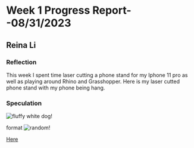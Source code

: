 # Week 1 Progress Report- -08/31/2023

## Reina Li

### Reflection
This week I spent time laser cutting a phone stand for my Iphone 11 pro as well as playing around Rhino and Grasshopper. Here is my laser cutted phone stand with my phone being hang. 

### Speculation
![fluffy white dog](https://hips.hearstapps.com/hmg-prod/images/small-white-dog-breeds-cover-1560293099.jpg)!

format
![random](https://github.com/Berkeley-MDes/tdf-fa23-reinali/blob/main/weekly-reports/000009460002.jpg)!

[Here](https://docs.google.com/document/d/1uIl2xj9u5BiCTGg8XqEVe6quBKBqfSCKMY8X8kfJCpU/edit) 
